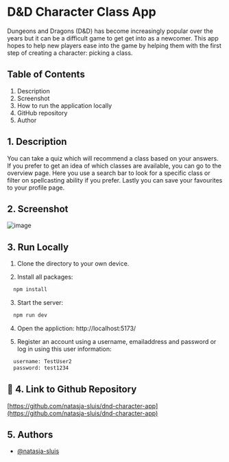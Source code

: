 # D&D Character Class App

Dungeons and Dragons (D&D) has become increasingly popular over the years but it can be a difficult game to get get into as a newcomer. This app hopes to help new players ease into the game by helping them with the first step of creating a character: picking a class.

## Table of Contents
1. Description
2. Screenshot
3. How to run the application locally
4. GitHub repository
5. Author

## 1. Description

You can take a quiz which will recommend a class based on your answers. If you prefer to get an idea of which classes are available, you can go to the overview page. Here you use a search bar to look for a specific class or filter on spellcasting ability if you prefer. Lastly you can save your favourites to your profile page.

## 2. Screenshot

![image](https://github.com/user-attachments/assets/30a3d4ec-1de6-4cbf-8fb1-2834c36b9bc8)


## 3. Run Locally

1. Clone the directory to your own device.

2. Install all packages:

```bash
  npm install
```

3. Start the server: 

```bash
  npm run dev
```
4. Open the appliction: http://localhost:5173/

3. Register an account using a username, emailaddress and password or log in using this user information:

```bash
  username: TestUser2
  password: test1234
```

## 🔗 4. Link to Github Repository

[https://github.com/natasja-sluis/dnd-character-app](https://github.com/natasja-sluis/dnd-character-app)

## 5. Authors

- [@natasja-sluis](https://www.github.com/natasja-sluis)
